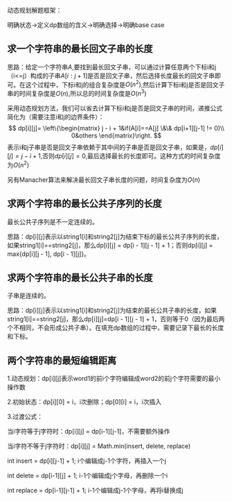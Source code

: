 动态规划解题框架：

明确状态->定义dp数组的含义->明确选择->明确base case

## 求一个字符串的最长回文子串的长度

思路：给定一个字符串$A$,要找到最长回文子串，可以通过计算任意两个下标i和j（i<=j）构成的子串$A[i:j+1]$是否是回文子串，然后选择长度最长的回文子串即可。在这个过程中，下标i和j的组合复杂度是$O(n^2)$,然后计算下标i和j是否是回文子串的时间复杂度是$O(n)$,所以总的时间复杂度是$O(n^3)$

采用动态规划方法，我们可以省去计算下标i和j是否是回文子串的时间，递推公式简化为（需要注意i和j的边界条件）：
$$ dp[i][j]=
\left\{\begin{matrix}
j - i + 1&if(A[i]==A[j] \&\& dp[i+1][j-1] != 0)\\ 
0&others
\end{matrix}\right. $$
表示i和j子串是否是回文子串依赖于其中间的子串是否是回文子串，如果是，$dp[i][j]=j-i+1$,否则$dp[i][j]=0$,最后选择最长的长度即可。这种方式的时间复杂度为$O(n^2)$

另有Manacher算法来解决最长回文子串长度的问题，时间复杂度为$O(n)$


## 求两个字符串的最长公共子序列的长度
最长公共子序列是不一定连续的。

思路：dp[i][j]表示以string1[i]和string2[j]为结束下标的最长公共子序列的长度，如果string1[i]==string2[j]，那么dp[i][j] = dp[i - 1][j - 1] + 1；否则dp[i][j] = max{dp[i][j - 1], dp[i - 1][j]}。


## 求两个字符串的最长公共子串的长度
子串是连续的。

思路：dp[i][j]表示以string1[i]和string2[j]为结束的最长公共子串的长度，如果string1[i]==string2[j]，那么dp[i][j]=dp[i - 1][j - 1] + 1，否则等于0（因为最后两个不相同，不会形成公共子串）。在填充dp数组的过程中，需要记录下最长的长度和下标。

## 两个字符串的最短编辑距离
1.动态规划：dp[i][j]表示word1的前i个字符编辑成word2的前j个字符需要的最小操作数

2.初始状态：dp[i][0] = i，i次删除；dp[0][i] = i，i次插入

3.过渡公式：

当i字符等于j字符时：dp[i][j] = dp[i-1][j-1]，不需要额外操作

当i字符不等于j字符时：dp[i][j] = Math.min(insert, delete, replace)

int insert = dp[i][j-1] + 1; i个编辑成j-1个字符，再插入一个j

int delete = dp[i-1][j] + 1; i-1个编辑成j个字母，再删除一个i

int replace = dp[i-1][j-1] + 1; i-1个编辑成j-1个字母，再将i替换成j
